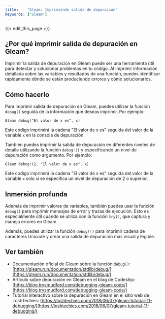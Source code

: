```yaml
---
title:    "Gleam: Imprimiendo salida de depuración"
keywords: ["Gleam"]
---
```


{{< edit_this_page >}}

## ¿Por qué imprimir salida de depuración en Gleam?

Imprimir la salida de depuración en Gleam puede ser una herramienta útil para detectar y solucionar problemas en tu código. Al imprimir información detallada sobre las variables y resultados de una función, puedes identificar rápidamente dónde se están produciendo errores y cómo solucionarlos.

## Cómo hacerlo

Para imprimir salida de depuración en Gleam, puedes utilizar la función `debug()` seguida de la información que deseas imprimir. Por ejemplo:

```
Gleam debug("El valor de x es", x)
```

Este código imprimirá la cadena "El valor de x es" seguida del valor de la variable `x` en la consola de depuración.

También puedes imprimir la salida de depuración en diferentes niveles de detalle utilizando la función `debug!()` y especificando un nivel de depuración como argumento. Por ejemplo:

```
Gleam debug!(2, "El valor de x es", x)
```

Este código imprimirá la cadena "El valor de x es" seguida del valor de la variable `x` solo si se especifica un nivel de depuración de 2 o superior.

## Inmersión profunda

Además de imprimir valores de variables, también puedes usar la función `debug()` para imprimir mensajes de error y trazas de ejecución. Esto es especialmente útil cuando se utiliza con la función `try()`, que captura y maneja errores en Gleam.

Además, puedes utilizar la función `debug!()` para imprimir cadena de caracteres Unicode y crear una salida de depuración más visual y legible.

## Ver también
- Documentación oficial de Gleam sobre la función `debug()`: [https://gleam.run/documentation/stdlib/debug/](https://gleam.run/documentation/stdlib/debug/)
- Artículo sobre depuración en Gleam en el blog de Codeship: [https://blog.trysmudford.com/debugging-gleam-code/](https://blog.trysmudford.com/debugging-gleam-code/)
- Tutorial interactivo sobre la depuración en Gleam en el sitio web de LoshTechies: [https://loshtechies.com/2018/06/07/gleam-tutorial-11-debugging/](https://loshtechies.com/2018/06/07/gleam-tutorial-11-debugging/)